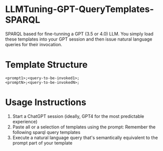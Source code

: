 # LLMTuning-GPT-QueryTemplates-SPARQL
SPARQL based for fine-tunning a GPT (3.5 or 4.0) LLM. You simply load these templates into your GPT session and then issue natural language queries for their invocation.

# Template Structure
```
<prompt1>;<query-to-be-invoked1>;
<promptN>;<query-to-be-invokedN>;
```

# Usage Instructions

1. Start a ChatGPT session (ideally, GPT4 for the most predictable experience)
2. Paste all or a selection of templates using the prompt: Remember the following sparql query templates
3. Execute a natural language query that's semantically equivalent to the prompt part of your template
